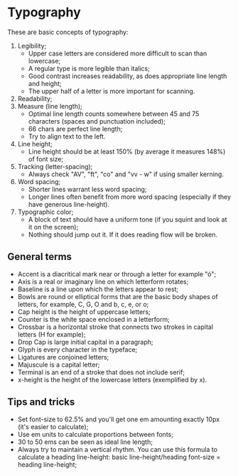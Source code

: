 # Typography

These are basic concepts of typography:
1. Legibility;
    - Upper case letters are considered more difficult to scan than lowercase;
    - A regular type is more legible than italics;
    - Good contrast increases readability, as does appropriate line length and height;
    - The upper half of a letter is more important for scanning.
2. Readability;
3. Measure (line length);
    - Optimal line length counts somewhere between 45 and 75 characters (spaces and punctuation included);
    - 66 chars are perfect line length;
    - Try to align text to the left.
4. Line height; 
    - Line height should be at least 150% (by average it measures 148%) of font size;
5. Tracking (letter-spacing);
    - Always check "AV", "ft", "co" and "vv - w" if using smaller kerning.
6. Word spacing;
    - Shorter lines warrant less word spacing;
    - Longer lines often benefit from more word spacing (especially if they have generous line-height).
7. Typographic color;
    - A block of text should have a uniform tone (if you squint and look at it on the screen);
    - Nothing should jump out it. If it does reading flow will be broken.

## General terms

* Accent is a diacritical mark near or through a letter for example "ó";
* Axis is a real or imaginary line on which letterform rotates;
* Baseline is a line upon which the letters appear to rest;
* Bowls are round or elliptical forms that are the basic body shapes of letters, for example, C, G, O and b, c, e, or o;
* Cap height is the height of uppercase letters;
* Counter is the white space enclosed in a letterform;
* Crossbar is a horizontal stroke that connects two strokes in capital letters (H for example);
* Drop Cap is large initial capital in a paragraph; 
* Glyph is every character in the typeface;
* Ligatures are conjoined letters;
* Majuscule is a capital letter;
* Terminal is an end of a stroke that does not include serif;
* x-height is the height of the lowercase letters (exemplified by x).

## Tips and tricks

* Set font-size to 62.5% and you'll get one em amounting exactly 10px (it's easier to calculate);
* Use em units to calculate proportions between fonts;
* 30 to 50 ems can be seen as ideal line length;
* Always try to maintain a vertical rhythm. You can use this formula to calculate a heading line-height: basic line-height/heading font-size = heading line-height;

